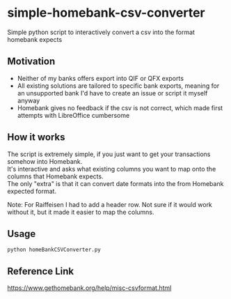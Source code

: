 # simple-homebank-csv-converter
Simple python script to interactively convert a csv into the format homebank expects

## Motivation
- Neither of my banks offers export into QIF or QFX exports
- All existing solutions are tailored to specific bank exports, meaning for an unsupported bank I'd have to create an issue or script it myself anyway
- Homebank gives no feedback if the csv is not correct, which made first attempts with LibreOffice cumbersome

## How it works
The script is extremely simple, if you just want to get your transactions somehow into Homebank.  
It's interactive and asks what existing columns you want to map onto the columns that Homebank expects.  
The only "extra" is that it can convert date formats into the from Homebank expected format.

Note: For Raiffeisen I had to add a header row. Not sure if it would work without it, but it made it easier to map the columns.

## Usage
`python homeBankCSVConverter.py`

## Reference Link
https://www.gethomebank.org/help/misc-csvformat.html
